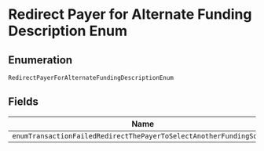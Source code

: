 
# Redirect Payer for Alternate Funding Description Enum

## Enumeration

`RedirectPayerForAlternateFundingDescriptionEnum`

## Fields

| Name |
|  --- |
| `enumTransactionFailedRedirectThePayerToSelectAnotherFundingSource` |

